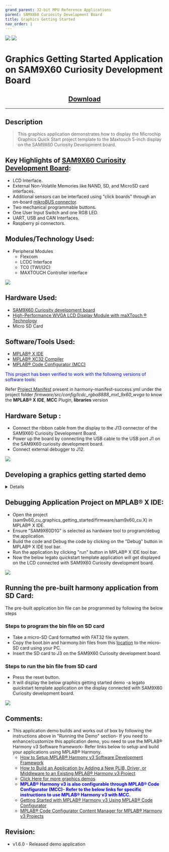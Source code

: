 ```yaml
---
grand_parent: 32-bit MPU Reference Applications
parent: SAM9X60 Curiosity Development Board
title: Graphics Getting Started
nav_order: 1
---
```


<img src = "images/microchip_logo.png">

<img src = "images/microchip_mplab_harmony_logo_small.png">

# Graphics Getting Started  Application on SAM9X60 Curiosity Development Board
<h2 align="center"> <a href="https://github.com/Microchip-MPLAB-Harmony/reference_apps/releases/latest/download/sam9x60_cu_graphics_getting_started.zip" > Download </a> </h2>

-----
## Description

>  This graphics application demonstrates how to display the Microchip Graphics Quick Start project template to the Maxtouch 5-inch display on the SAM9X60 Curiosity Development board.

## Key Highlights of [SAM9X60 Curiosity Development Board](https://www.microchip.com/en-us/development-tool/EV40E67A):

* LCD Interface.
* External Non-Volatile Memories like NAND, SD, and MicroSD card interfaces.
* Additional sensors can be interfaced using "click boards" through an on-board [mikroBUS connector](https://www.mikroe.com/click).
* Two mechanical programmable buttons.
* One User Input Switch and one RGB LED.
* UART, USB and CAN Interfaces.
* Raspberry pi connectors.


## Modules/Technology Used:

- Peripheral Modules
    - Flexcom
    - LCDC Interface
    - TC0 (TWI/I2C)
    - MAXTOUCH Controller interface  <br>
<img src = "images/project_graph.png" align="middle">

## Hardware Used:  

- [SAM9X60 Curiosity development board](https://www.microchip.com/en-us/development-tool/EV40E67A)
- [High-Performance WVGA LCD Display Module with maXTouch ® Technology](https://www.microchip.com/en-us/development-tool/AC320005-5)
- Micro SD Card

## Software/Tools Used:
- [MPLAB® X IDE](https://microchipdeveloper.com/mplabx:installation)
- [MPLAB® XC32 Compiler](https://microchipdeveloper.com/install:xc32)
- [MPLAB® Code Configurator (MCC)](https://microchipdeveloper.com/install:mcc)

<span style="color:blue"> This project has been verified to work with the following versions of software tools:</span>

Refer [Project Manifest](./firmware/src/config/lcdc_rgba8888_mxt_9x60_wvga/harmony-manifest-success.yml) present in harmony-manifest-success.yml under the project folder *firmware/src/config/lcdc_rgba8888_mxt_9x60_wvga* to know the **MPLAB® X IDE**, **MCC** Plugin, **libraries**  version

## Hardware Setup : <span id="Setup1"><span>
- Connect the ribbon cable from the display to the J13 connector of the SAM9X60 Curiosity Development Board.
- Power up the board by connecting the USB cable to the USB port J1 on the SAM9X60 curiosity development board.
- Connect external debugger to J12.    <br>
 
<img src = "images/hardware_setup1.png">

## Developing a graphics getting started demo

<details>
  <summary> Details
</summary>  

- Launch MPLAB® X IDE- From the main menu, click on File, then New Project. Under "Projects" choose `32-bit MCC  Harmony Project`, click Next- For `Framework Path` choose the location on your PC where you want to download the Harmony 3 framework- Click Next.  <br>
<img src = "images/step1.png"> <br>
<img src = "images/step2.png">  <br>

- Enter `Location` , `Folder` and `Name` of the project. Click Next.  <br>
<img src = "images/step3.png">  <br>

- In the `Configuration Settings` window, for `Name`  enter `lcdc_rgba8888_mxt_9x60_wvga`, for `Device Family` select `SAM`, for `Target Device` select `SAM9X60D1G`. Click Finish.  <br>  
This creates an empty project and set this project as `main project` if there are other projects open in the project explorer window.  <br>
<img src = "images/step4.png">  <br>

- From main menu, click on `Tools` -> `Embedded` -> `MPLAB® Code Configurator` or click MCC button in the MPLAB® X IDE tool bar. It will launch Content manger Wizard. Then select MPLAB® Harmony.  <br>
<img src = "images/step5.png">  <br>

- In addition to the required packages, download the optional packages gfx_sam9x60, bsp, csp, core, gfx, dev_packs  and then click Finish. Content download will take some time. Please wait till all the contents are downloaded.  <br>
<img src = "images/step7.png">  <br>

- Now project graph will be displayed. From device resource add `Board Support Packages`  for `SAM9X60 Curiosity Kit BSP` to `Project Graph`.  <br>
<img src = "images/step8.png">  <br>

- From device resource add Graphics -> Templates -> `Legato Graphics w/PDA TM5000 Display` to `Project Graph`. You will be prompted to allow auto-connection and auto-activation  of several components- Click on Yes for all of them except “FreeRTOS".  <br>
<img src = "images/step9.png">  <br>

- Choosing the `Legato Graphics w/PDA TM5000 Display` template automatically populates rest of the project components. This can be seen in the way the project graph is setup and connected.  <br>

- In the project graph, click on `Flexcom6`. In the `Configuration Options` window, select clock speed as 100,000 (100KHz).    <br>
<img src = "images/step10.png">  <br>

- In the project graph, click on `LE LCDC Driver`. In the `Configuration Options` window, select output color mode  as 18BPP.  <br>
<img src = "images/step11.png">  <br>

- From the project graph window, plugins menu select `Pin Configuration`.  <br>
<img src = "images/step12.png">  <br>

- You can see that PA30 and PA31 are set to FLEXCOM6. Enable pullups for those pins. Ensure  all the pins are configured as below:  <br>
<img src = "images/step13.png">  <br>

- Now Save all. Then click generate code. This will generate code for all the peripherals that have been added in the project graph.  <br>
<img src = "images/step14.png">  <br>

- Now let us use Microchip Graphics Composer(MGC) to design the graphics to be displayed on the LCD screen and generate the legato library. From the Project graph -> plugin, launch Legato Graphics Composer. (From next software update, this plugin will be renamed to Microchip Graphics Composer)  <br>
<img src = "images/step15.png">  <br>

- From the window that pops-up, click on `Create a new project` using the new project wizard.  <br>
<img src = "images/step16.png">  <br>

- In the `Display Configuration` window, choose `WVGA (800x480)` for `Presets` and click on Apply. You will see that the Width and Height are updated. Click Next.  <br>
<img src = "images/step17.png">  <br>

- For `Color Mode` -> select RGBA_8888. Click Next. For `Memory Profile` -> select `MPU`. Click Next. In the `Project Template` window, select the `Start with a basic quickstart project template` checkbox. Click Next. Click Finish  <br>

- You will see the following screen generated by the composer.  <br>
<img src = "images/step18.png">  <br>

- After the graphics display is composed, you can generate the design files by clicking the `Generate Code` from the File option in the main menu .  <br>
<img src = "images/step19.png">  <br>

- You can save the design files by clicking on File from the main menu and selecting `Save As`. Provide a filename with <configuration_name>_design and save it in the <configuration folder>( That way the next time MGC is launched, the design file is automatically opened) and click Save.  <br>
<img src = "images/step20.png">  <br>

- You can now exit Microchip Graphics Composer by clicking on Exit from File option in the main menu.  <br>

- From MCC, click on Generate Code. This will generate code for the quickstart template designed using Microchip Graphics Composer.  <br>
<img src = "images/step14.png">  <br>

- Lastly change the following code. In Legato -> renderer -> legato_renderer.c, add proper section for no cache attribute as shown below:  <br>
The `.region_nocache` memory location is defined in the linker file and lets the linker know which memory region is to be used for scratch buffers.  <br>
<img src = "images/step24.png">  <br>

- Now right click on the project and click `Properties`. For `Connected Hardware Tool` -> select connected hardware debugger used, for `Compiler Toolchain` -> select XC32 and click Apply.  <br>
<img src = "images/step25.png">  <br>

- From J-32 , `Option categories` choose `Communication` and for `JTAG Method`, select `4-wire JTAG`.  <br>
<img src = "images/step21.png">  <br>

- Select Bootstrap for Categories and select the `Use Bootstrap` checkbox. For `bootstrap file` -> select the at91bootstrap elf file from [here](./firmware/sam9x60_cu.X/)- Click on Apply and OK.  <br>
<img src = "images/step22.png">  <br>

- Clean and build the project. You should see a message on the output console that the project was successfully built. This completes the development of the basic graphics quickstart getting started  application.  <br>
</details>  

## Debugging Application Project on MPLAB® X IDE:  
- Open the project (sam9x60_cu_graphics_getting_started/firmware/sam9x60_cu.X) in MPLAB® X IDE.  
- Ensure "SAM9X60D1G" is selected as hardware tool to program/debug the application.  
- Build the code and Debug the code by clicking on the "Debug" button in MPLAB® X IDE tool bar.   
- Run the application by clicking "run" button in MPLAB® X IDE tool bar.  
- Now the below legato quickstart template application will get displayed on the LCD connected with SAM9X60 Curiosity development board.  

<img src = "images/step26.png">  

## Running the pre-built harmony application from SD Card:
The pre-built application bin file can be programmed by following the below steps

### Steps to program the bin file on SD card
- Take a micro-SD Card formatted with FAT32 file system.  
- Copy the boot.bin and harmony.bin files from this [location](./hex) to the micro-SD card using your PC.  
- Insert the SD card to J3 on the SAM9X60 Curiosity development board.  

### Steps to run the bin file from SD card 
- Press the reset button.
- It will display the  below graphics getting started demo -a legato quickstart template application on the display connected with SAM9X60 Curiosity development board.

<img src = "images/step26.png">

## Comments:
- This application demo builds and works out of box by following the instructions above in "Running the Demo" section- If you need to enhance/customize this application demo, you need to use the MPLAB® Harmony v3 Software framework- Refer links below to setup and build your applications using MPLAB® Harmony.
    - [How to Setup MPLAB® Harmony v3 Software Development Framework](https://ww1.microchip.com/downloads/en/DeviceDoc/How_to_Setup_MPLAB_%20Harmony_v3_Software_Development_Framework_DS90003232C.pdf)
    - [How to Build an Application by Adding a New PLIB, Driver, or Middleware to an Existing MPLAB® Harmony v3 Project](https://microchipdeveloper.com/32mpu:sam9x60-ek-h3-csp-app)
	- [Click Here for more graphics demos](https://github.com/Microchip-MPLAB-Harmony/gfx_apps_sam_9x60)  
    - <span style="color:blue"> **MPLAB® Harmony v3 is also configurable through MPLAB® Code Configurator (MCC)- Refer to the below links for specific instructions to use MPLAB® Harmony v3 with MCC.**</span>
    - [Getting Started with MPLAB® Harmony v3 Using MPLAB® Code Configurator](https://www.youtube.com/watch?v=KdhltTWaDp0)
    - [MPLAB® Code Configurator Content Manager for MPLAB® Harmony v3 Projects](https://www.youtube.com/watch?v=PRewTzrI3iE)

## Revision:
- v1.6.0 - Released demo application
